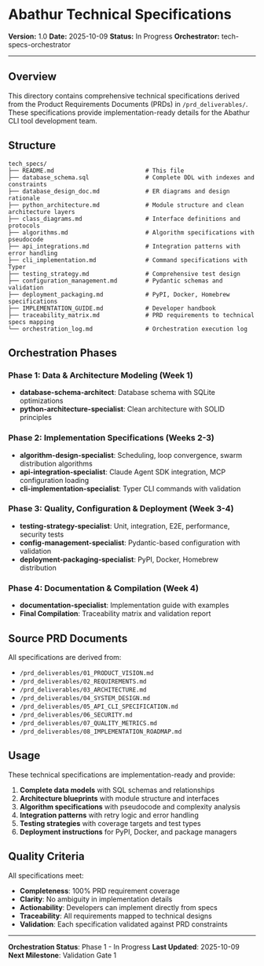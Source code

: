 # Abathur Technical Specifications

**Version:** 1.0
**Date:** 2025-10-09
**Status:** In Progress
**Orchestrator:** tech-specs-orchestrator

---

## Overview

This directory contains comprehensive technical specifications derived from the Product Requirements Documents (PRDs) in `/prd_deliverables/`. These specifications provide implementation-ready details for the Abathur CLI tool development team.

## Structure

```
tech_specs/
├── README.md                          # This file
├── database_schema.sql                # Complete DDL with indexes and constraints
├── database_design_doc.md             # ER diagrams and design rationale
├── python_architecture.md             # Module structure and clean architecture layers
├── class_diagrams.md                  # Interface definitions and protocols
├── algorithms.md                      # Algorithm specifications with pseudocode
├── api_integrations.md                # Integration patterns with error handling
├── cli_implementation.md              # Command specifications with Typer
├── testing_strategy.md                # Comprehensive test design
├── configuration_management.md        # Pydantic schemas and validation
├── deployment_packaging.md            # PyPI, Docker, Homebrew specifications
├── IMPLEMENTATION_GUIDE.md            # Developer handbook
├── traceability_matrix.md             # PRD requirements to technical specs mapping
└── orchestration_log.md               # Orchestration execution log
```

## Orchestration Phases

### Phase 1: Data & Architecture Modeling (Week 1)
- **database-schema-architect**: Database schema with SQLite optimizations
- **python-architecture-specialist**: Clean architecture with SOLID principles

### Phase 2: Implementation Specifications (Weeks 2-3)
- **algorithm-design-specialist**: Scheduling, loop convergence, swarm distribution algorithms
- **api-integration-specialist**: Claude Agent SDK integration, MCP configuration loading
- **cli-implementation-specialist**: Typer CLI commands with validation

### Phase 3: Quality, Configuration & Deployment (Week 3-4)
- **testing-strategy-specialist**: Unit, integration, E2E, performance, security tests
- **config-management-specialist**: Pydantic-based configuration with validation
- **deployment-packaging-specialist**: PyPI, Docker, Homebrew distribution

### Phase 4: Documentation & Compilation (Week 4)
- **documentation-specialist**: Implementation guide with examples
- **Final Compilation**: Traceability matrix and validation report

## Source PRD Documents

All specifications are derived from:
- `/prd_deliverables/01_PRODUCT_VISION.md`
- `/prd_deliverables/02_REQUIREMENTS.md`
- `/prd_deliverables/03_ARCHITECTURE.md`
- `/prd_deliverables/04_SYSTEM_DESIGN.md`
- `/prd_deliverables/05_API_CLI_SPECIFICATION.md`
- `/prd_deliverables/06_SECURITY.md`
- `/prd_deliverables/07_QUALITY_METRICS.md`
- `/prd_deliverables/08_IMPLEMENTATION_ROADMAP.md`

## Usage

These technical specifications are implementation-ready and provide:
1. **Complete data models** with SQL schemas and relationships
2. **Architecture blueprints** with module structure and interfaces
3. **Algorithm specifications** with pseudocode and complexity analysis
4. **Integration patterns** with retry logic and error handling
5. **Testing strategies** with coverage targets and test types
6. **Deployment instructions** for PyPI, Docker, and package managers

## Quality Criteria

All specifications meet:
- **Completeness**: 100% PRD requirement coverage
- **Clarity**: No ambiguity in implementation details
- **Actionability**: Developers can implement directly from specs
- **Traceability**: All requirements mapped to technical designs
- **Validation**: Each specification validated against PRD constraints

---

**Orchestration Status**: Phase 1 - In Progress
**Last Updated**: 2025-10-09
**Next Milestone**: Validation Gate 1
